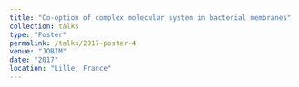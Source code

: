 ```yaml
---
title: "Co‑option of complex molecular system in bacterial membranes"
collection: talks
type: "Poster"
permalink: /talks/2017-poster-4
venue: "JOBIM"
date: "2017"
location: "Lille, France"
---
```


